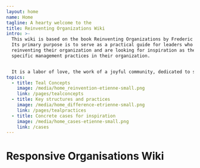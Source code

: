 ```yaml
---
layout: home
name: Home
tagline: A hearty welcome to the
title: Reinventing Organizations Wiki
intro: >-
  This wiki is based on the book Reinventing Organizations by Frederic Laloux.
  Its primary purpose is to serve as a practical guide for leaders who are
  reinventing their organization and are looking for inspiration as they upgrade
  specific management practices in their organization.


  It is a labor of love, the work of a joyful community, dedicated to soulful organizations everywhere coming to life. We  invite you to[ join us and contribute](/pages/how-can-you-contribute)  to add cases and insights to this wiki.
topics:
  - title: Teal Concepts
    image: /media/home_reinvention-etienne-small.png
    link: /pages/tealconcepts
  - title: Key structures and practices
    image: /media/home_difference-etrienne-small.png
    link: /pages/tealpractices
  - title: Concrete cases for inspiration
    image: /media/home_cases-etienne-small.png
    link: /cases
---
```


# Responsive Organisations Wiki
